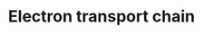---
annotations:
- id: PW:0000034
  parent: classic metabolic pathway
  type: Pathway Ontology
  value: electron transport chain pathway
authors:
- Kdahlquist
- MaintBot
- AlexanderPico
- Khanspers
- FerryJagers
- Christine Chichester
- Mkutmon
- L Dupuis
- Egonw
- Eweitz
description: 'An electron transport chain(ETC) couples a chemical reaction between
  an electron donor (such as NADH) and an electron acceptor (such as O2) to the transfer
  of H+ ions across a membrane, through a set of mediating biochemical reactions.
  These H+ ions are used to produce adenosine triphosphate (ATP), the main energy
  intermediate in living organisms, as they move back across the membrane.  In mitochondria,
  it is the conversion of oxygen to water, NADH to NAD+ and succinate to fumarate
  that drives the transfer of H+ ions. Source: Wikipedia ([[wikipedia:Electron_transport_chain]])'
last-edited: 2021-05-15
organisms:
- Drosophila melanogaster
redirect_from:
- /index.php/Pathway:WP542
- /instance/WP542
revision: null
schema-jsonld:
- '@context': https://schema.org/
  '@id': https://wikipathways.github.io/pathways/WP542.html
  '@type': Dataset
  creator:
    '@type': Organization
    name: WikiPathways
  description: 'An electron transport chain(ETC) couples a chemical reaction between
    an electron donor (such as NADH) and an electron acceptor (such as O2) to the
    transfer of H+ ions across a membrane, through a set of mediating biochemical
    reactions. These H+ ions are used to produce adenosine triphosphate (ATP), the
    main energy intermediate in living organisms, as they move back across the membrane.  In
    mitochondria, it is the conversion of oxygen to water, NADH to NAD+ and succinate
    to fumarate that drives the transfer of H+ ions. Source: Wikipedia ([[wikipedia:Electron_transport_chain]])'
  keywords:
  - ATP
  - ATP5E
  - ATP5I
  - ATP8
  - ATPIF1
  - ATPsynB
  - ATPsynC
  - ATPsynCF6L
  - ATPsynD
  - ATPsynF
  - ATPsynG
  - ATPsynO
  - ATPsynbeta
  - ATPsyndelta
  - ATPsyngamma
  - Ant2
  - Bmcp
  - CG10731
  - CG14077
  - CG3803
  - CG40472
  - CG6629
  - CG9065
  - COX11
  - COX4
  - COX5A
  - COX5B
  - COX6B
  - COX7A1
  - COX7A2
  - COX7A2L
  - COX7A3
  - COX7B
  - COX7C
  - COX8A
  - Cytochrome C
  - FAD
  - FADH2
  - H+
  - H2O
  - NAD+
  - NADH
  - ND-13A
  - ND-13B
  - ND-18
  - ND-19
  - ND-20L
  - ND-23
  - ND-24
  - ND-30
  - ND-39
  - ND-42
  - ND-49L
  - ND-51L2
  - ND-75
  - ND-ACP
  - ND-ASHI
  - ND-B12
  - ND-B14
  - ND-B14.5A
  - ND-B17.2
  - ND-B18
  - ND-B22
  - ND-B8
  - ND-MLRQ
  - ND-PDSW
  - ND-SGDH
  - ND4L
  - ND6
  - NDUFA1
  - NDUFA3
  - NDUFB1
  - NDUFB4
  - NDUFB6
  - NDUFC1
  - NDUFC2
  - NDUFS5
  - NDUFV3
  - O2
  - RFeSP
  - Scox
  - SdhA
  - SdhBL
  - SdhD
  - Succinate
  - Surf1
  - TCA Cycle
  - UCP1
  - UCP2
  - UCP3
  - UQCR
  - UQCR-11
  - UQCR-14L
  - UQCR-C1
  - UQCR-C2
  - UQCR-Q
  - Ubiquinone
  - Ucp4A
  - blw
  - cype
  - e-
  - mt:ATPase6
  - mt:CoI
  - mt:CoII
  - mt:CoIII
  - mt:Cyt-b
  - mt:ND1
  - mt:ND2
  - mt:ND3
  - mt:ND4
  - mt:ND5
  - ox
  license: CC0
  name: Electron transport chain
seo: CreativeWork
title: Electron transport chain
wpid: WP542
---
